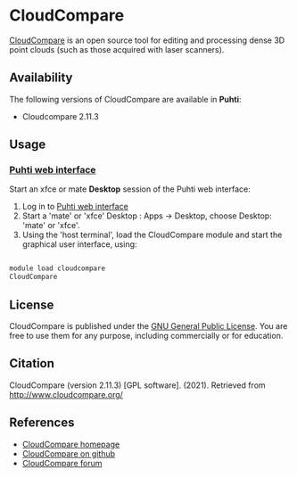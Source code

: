 # CloudCompare

[CloudCompare](http://cloudcompare.org/) is an open source tool for editing and processing dense 3D point clouds (such as those acquired with laser scanners).

## Availability

The following versions of CloudCompare are available in **Puhti**:

- Cloudcompare 2.11.3

## Usage

### [Puhti web interface](https://www.puhti.csc.fi)

Start an xfce or mate **Desktop** session of the Puhti web interface:

1. Log in to [Puhti web interface](https://www.puhti.csc.fi)
2. Start a 'mate' or 'xfce' Desktop : Apps -> Desktop, choose Desktop: 'mate' or 'xfce'.
3. Using the 'host terminal', load the CloudCompare module and start the graphical user interface, using:

```bash

module load cloudcompare
CloudCompare

```
## License 

CloudCompare is published under the [GNU General Public License](https://github.com/CloudCompare/CloudCompare/blob/master/license.txt).
You are free to use them for any purpose, including commercially or for education. 

## Citation

CloudCompare (version 2.11.3) [GPL software]. (2021). Retrieved from http://www.cloudcompare.org/

## References

* [CloudCompare homepage](http://cloudcompare.org/)
* [CloudCompare on github](https://github.com/cloudcompare/cloudcompare)
* [CloudCompare forum](http://cloudcompare.org/forum/)

